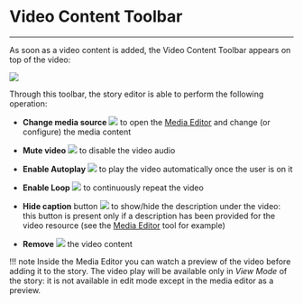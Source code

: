 # Video Content Toolbar
**********************

As soon as a video content is added, the Video Content Toolbar appears on top of the video: 

<img src="../img/content-video-toolbar/c-video-toolbar.jpg" class="ms-docimage"/>

Through this toolbar, the story editor is able to perform the following operation:

* **Change media source** <img src="../img/button/change-media2.jpg" class="ms-docbutton"/> to open the [Media Editor](media-editor-window.md#media-editor-window) and change (or configure) the media content

* **Mute video** <img src="../img/button/mute-video-button.jpg" class="ms-docbutton"/> to disable the video audio

* **Enable Autoplay** <img src="../img/button/autoplay-button.jpg" class="ms-docbutton"/> to play the video automatically once the user is on it

* **Enable Loop** <img src="../img/button/loop-botton.jpg" class="ms-docbutton"/> to continuously repeat the video

* **Hide caption** button <img src="../img/button/hide-caption.jpg" class="ms-docbutton"/> to show/hide the description under the video: this button is present only if a description has been provided for the video resource (see the [Media Editor](media-editor-window.md#media-editor-window) tool for example)

* **Remove** <img src="../img/button/remove2.jpg" class="ms-docbutton"/> the video content

!!! note
    Inside the Media Editor you can watch a preview of the video before adding it to the story. The video play will be available only in *View Mode* of the story: it is not available in edit mode except in the media editor as a preview.
